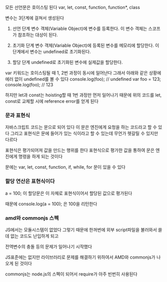 모든 선언문은 호이스팅 된다
var, let, const, function, function*, class

변수는 3단계에 걸쳐서 생성된다

1. 선언 단계
변수 객체(Variable Object)에 변수를 등록한다. 이 변수 객체는 스코프가 참조하는 대상이 된다.

2. 초기화 단계
변수 객체(Variable Object)에 등록된 변수를 메모리에 할당한다. 이 단계에서 변수는 undefined로 초기화된다.

3. 할당 단계
undefined로 초기화된 변수에 실제값을 할당한다.

var 키워드는 호이스팅될 때 1, 2번 과정이 동시에 일어난다
그래서 아래와 같은 상황에 에러 없이 undefined를 볼 수 있다
console.log(foo); // undefined
var foo = 123;
console.log(foo); // 123

하지만 let과 const는 hoisting할 때 1번 과정만 먼저 일어나기 때문에
위의 코드를 let, const로 교체할 시에 reference error를 얻게 된다

### 문과 표현식
자바스크립트 코드는 문으로 되어 있다
이 문은 엔진에게 요청을 하는 코드라고 할 수 있다
그리고 표현식은 문에 들어가 있는 식이라고 할 수 있는데 무언가 헷갈릴 수 있지만 다르다

표현식은 평가되어져 값을 만드는 행위를 한다
표현식으로 평가한 값을 통하여 문은 엔진에게 명령을 하게 되는 것이다

문에는 var, let, const, function, if, while, for 문이 있을 수 있다

### 할당 연산은 표현식이다
a = 100; 이 할당문은 이 자체로 표현식이어서 할당된 값으로 평가된다

때문에 console.log(a = 100); 은 100을 리턴한다

### amd와 commonjs 스펙
JS에서는 모듈시스템이 없었다 그렇기 때문에 한꺼번에 외부 script파일을 불러와서 쓸데 없는 코드도 난입하게 되고

전역변수의 충돌 등의 문제가 일어나기 시작했다

JS표준에는 없지만 라이브러리로 문제를 해결하기 위하여서 AMD와 commonjs가 나오게 된 것이다

commonjs는 node.js의 스펙이 되어서 require가 아주 빈번히 사용된다

